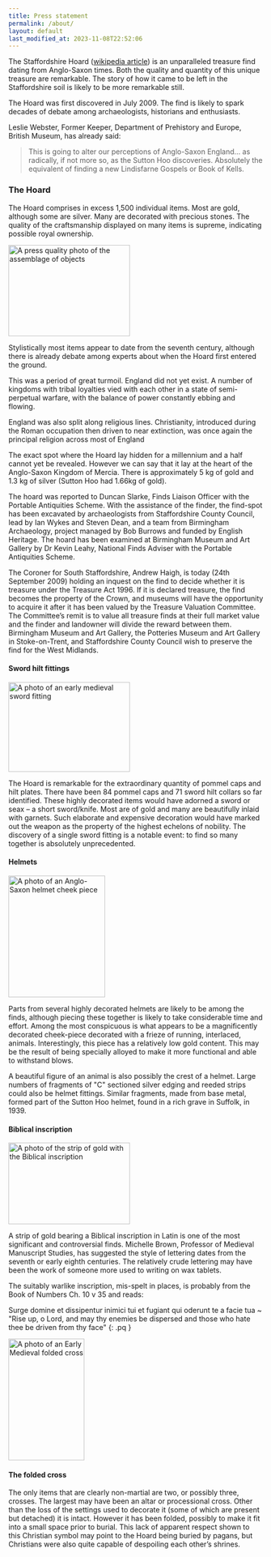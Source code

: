 ```yaml
---
title: Press statement
permalink: /about/
layout: default
last_modified_at: 2023-11-08T22:52:06
---
```

The Staffordshire Hoard (<a href="http://en.wikipedia.org/wiki/Staffordshire_hoard"
title="Article on wikipedia about the hoard">wikipedia article</a>)
is an unparalleled treasure find dating from Anglo-Saxon times. Both the quality
and quantity of this unique treasure are remarkable. The story of how it came to be
left in the Staffordshire soil is likely to be more remarkable still.

The Hoard was first discovered in July 2009. The find is likely to spark decades
of debate among archaeologists, historians and enthusiasts.

Leslie Webster, Former Keeper, Department of Prehistory and Europe, British Museum,
has already said:

> This is going to alter our perceptions of Anglo-Saxon England… as
radically, if not more so, as the Sutton Hoo discoveries.
Absolutely the equivalent of finding a new Lindisfarne Gospels or Book
of Kells.

### The Hoard

The Hoard comprises in excess 1,500 individual items. Most are gold, although
some are silver. Many are decorated with precious stones. The quality of the
craftsmanship displayed on many items is supreme, indicating possible royal
ownership.

<a href="{{base.url}}/images/3931735918_f0d4e8702f_o.jpg" title="View a larger image
of this photo of the hoard" rel="lightbox"><img src="{{base.url}}/images/3930961879_5c5de3693e.jpg"
width="240" height="180" alt="A press quality photo of the assemblage of objects" class="embed"/></a>

Stylistically most items appear to date from the seventh century, although there
is already debate among experts about when the Hoard first entered the ground.

This was a period of great turmoil. England did not yet exist. A number of kingdoms
with tribal loyalties vied with each other in a state of semi-perpetual warfare,
 with the balance of power constantly ebbing and flowing.

England was also split along religious lines. Christianity, introduced during the
Roman occupation then driven to near extinction, was once again the principal
religion across most of England

The exact spot where the Hoard lay hidden for a millennium and a half cannot yet
be revealed. However we can say that it lay at the heart of the Anglo-Saxon
Kingdom of Mercia. There is approximately 5 kg of gold and 1.3 kg of silver
(Sutton Hoo had 1.66kg of gold).

The hoard was reported to Duncan Slarke, Finds Liaison Officer with the Portable
Antiquities Scheme. With the assistance of the finder, the find-spot has been excavated
by archaeologists from Staffordshire County Council, lead by Ian Wykes and Steven Dean,
and a team from Birmingham Archaeology, project managed by Bob Burrows and funded
by English Heritage. The hoard has been examined at Birmingham Museum and Art
Gallery by Dr Kevin Leahy, National Finds Adviser with the Portable Antiquities
Scheme.

The Coroner for South Staffordshire, Andrew Haigh, is today (24th September 2009)
holding an inquest on the find to decide whether it is treasure under the Treasure Act 1996.
If it is declared treasure, the find becomes the property of the Crown, and museums
will have the opportunity to acquire it after it has been valued by the Treasure
Valuation Committee. The Committee’s remit is to value all treasure finds at their
full market value and the finder and landowner will divide the reward between them.
Birmingham Museum and Art Gallery, the Potteries Museum and Art Gallery in Stoke-on-Trent,
and Staffordshire County Council wish to preserve the find for the West Midlands.

#### Sword hilt fittings

<a href="{{site.baseurl}}/images/1280pxHilt_Fitting.jpeg" title="View a
larger photo of the fitting" rel="lightbox"><img src="{{site.baseurl}}/images/hilt_Fitting.jpg"
width="240" height="177" alt="A photo of an early medieval sword fitting" class="embed" /></a>

The Hoard is remarkable for the extraordinary quantity of pommel caps and hilt plates.
There have been 84 pommel caps and 71 sword hilt collars so far identified. These
highly decorated items would have adorned a sword or seax – a short sword/knife.
Most are of gold and many are beautifully inlaid with garnets. Such elaborate and
expensive decoration would have marked out the weapon as the property of the highest
echelons of nobility. The discovery of a single sword fitting is a notable event:
to find so many together is absolutely unprecedented.

#### Helmets

<a href="{{site.baseurl}}/images/3943597899_5d3e038410_m.jpeg"
title="View a larger photo of an Anglo-Saxon helmet cheek piece by portableantiquities,
on Flickr" rel="lightbox"><img src="{{site.baseurl}}/images/3943597899_5d3e038410_m.jpeg"
width="191" height="240" alt="A photo of an Anglo-Saxon helmet cheek piece" class="embedleft"/></a>

Parts from several highly decorated helmets are likely to be among the finds,
although piecing these together is likely to take considerable time and effort.
Among the most conspicuous is what appears to be a magnificently decorated cheek-piece
decorated with a frieze of running, interlaced, animals. Interestingly, this piece
has a relatively low gold content. This may be the result of being specially alloyed
to make it more functional and able to withstand blows.

A beautiful figure of an animal is also possibly the crest of a helmet. Large
numbers of fragments of "C" sectioned silver edging and reeded strips could also
be helmet fittings. Similar fragments, made from base metal, formed part of the
Sutton Hoo helmet, found in a rich grave in Suffolk, in 1939.

#### Biblical inscription

<a href="{{site.baseurl}}/images/3920441286_f5ff60cfae.jpg" rel="lightbox"
title="View a large photo of a gold strip bearing a Latin inscription from the Bible">
<img src="{{site.baseurl}}/images/3920441286_f5ff60cfae.jpg" width="240"
height="161" alt="A photo of the strip of gold with the Biblical inscription" class="embed"/></a>

A strip of gold bearing a Biblical inscription in Latin is one of the most significant
and controversial finds. Michelle Brown, Professor of Medieval Manuscript Studies,
has suggested the style of lettering dates from the seventh or early eighth centuries.
The relatively crude lettering may have been the work of someone more used to writing
on wax tablets.

The suitably warlike inscription, mis-spelt in places, is probably from the Book of Numbers
 Ch. 10 v 35 and reads:

Surge domine et dissipentur inimici tui et fugiant qui oderunt te a facie tua  ~ "Rise up, o Lord, and may thy enemies be dispersed and those who hate thee be driven from thy face"
{: .pq }

<a href="{{site.baseurl}}/images/3920443764_6866c770d7_b.jpg" title="View a larger photo of the Early Medieval folded cross" rel="lightbox"><img src="{{site.baseurl}}/images/3920443764_6866c770d7_b.jpg" width="150" height="240" alt="A photo of an Early Medieval folded cross" class="embed" /></a>

#### The folded cross

The only items that are clearly non-martial are two, or possibly three, crosses.
The largest may have been an altar or processional cross. Other than the loss of
the settings used to decorate it (some of which are present but detached) it is intact.
However it has been folded, possibly to make it fit into a small space prior to burial.
This lack of apparent respect shown to this Christian symbol may point to the Hoard
being buried by pagans, but Christians were also quite capable of despoiling each
other’s shrines.
